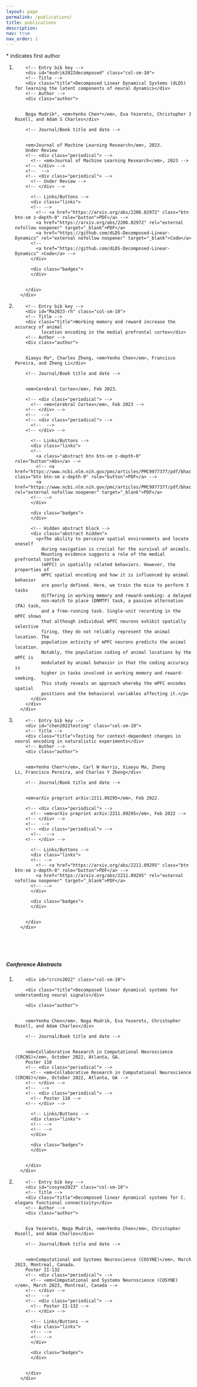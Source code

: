 ```yaml
---
layout: page
permalink: /publications/
title: publications
description: 
nav: true
nav_order: 1
---
```


\* indicates first author

<div class="publications">


<ol class="bibliography">
<li>
<!-- _layouts/bib.html -->
      <div class="row">
        <!-- <div class="col-sm-2 abbr"></div> -->

        <!-- Entry bib key -->
        <div id="mudrik2022decomposed" class="col-sm-10">
        <!-- Title -->
        <div class="title">Decomposed Linear Dynamical Systems (dLDS) for learning the latent components of neural dynamics</div>
        <!-- Author -->
        <div class="author">
        

        Noga Mudrik*, <em>Yenho Chen*</em>, Eva Yezerets, Christopher J Rozell, and Adam S Charles</div>

        <!-- Journal/Book title and date -->
        
        
        <em>Journal of Machine Learning Research</em>, 2023.
        Under Review
        <!-- <div class="periodical"> -->
          <!-- <em>Journal of Machine Learning Research</em>, 2023 -->
        <!-- </div> -->
        <!--  -->
        <!-- <div class="periodical"> -->
          <!-- Under Review -->
        <!-- </div> -->

          <!-- Links/Buttons -->
          <div class="links">
          <!-- -->
            <!-- <a href="https://arxiv.org/abs/2206.02972" class="btn btn-sm z-depth-0" role="button">PDF</a> -->
            <a href="https://arxiv.org/abs/2206.02972" rel="external nofollow noopener" target="_blank">PDF</a>
            <a href="https://github.com/dLDS-Decomposed-Linear-Dynamics" rel="external nofollow noopener" target="_blank">Code</a>
          <!--
            <a href="https://github.com/dLDS-Decomposed-Linear-Dynamics" >Code</a> -->
          </div>
          
          <div class="badges">
          </div>

           
        </div>
      </div>
</li>
<li>
<!-- _layouts/bib.html -->
      <div class="row">
        <!-- <div class="col-sm-2 abbr"></div> -->

        <!-- Entry bib key -->
        <div id="Ma2023-rh" class="col-sm-10">
        <!-- Title -->
        <div class="title">Working memory and reward increase the accuracy of animal
              location encoding in the medial prefrontal cortex</div>
        <!-- Author -->
        <div class="author">
        

        Xiaoyu Ma*, Charles Zheng, <em>Yenho Chen</em>, Francisco Pereira, and Zheng Li</div>

        <!-- Journal/Book title and date -->
        
        
        <em>Cerebral Cortex</em>, Feb 2023.
        
        <!-- <div class="periodical"> -->
          <!-- <em>Cerebral Cortex</em>, Feb 2023 -->
        <!-- </div> -->
        <!--  -->
        <!-- <div class="periodical"> -->
          <!--  -->
        <!-- </div> -->

          <!-- Links/Buttons -->
          <div class="links">
          <!--
            <a class="abstract btn btn-sm z-depth-0" role="button">Abs</a> -->
            <!-- <a href="https://www.ncbi.nlm.nih.gov/pmc/articles/PMC9977377/pdf/bhac205.pdf" class="btn btn-sm z-depth-0" role="button">PDF</a> -->
            <a href="https://www.ncbi.nlm.nih.gov/pmc/articles/PMC9977377/pdf/bhac205.pdf" rel="external nofollow noopener" target="_blank">PDF</a>
          <!-- -->
          </div>
          
          <div class="badges">
          </div>

          <!-- Hidden abstract block -->
          <div class="abstract hidden">
            <p>The ability to perceive spatial environments and locate oneself
              during navigation is crucial for the survival of animals.
              Mounting evidence suggests a role of the medial prefrontal cortex
              (mPFC) in spatially related behaviors. However, the properties of
              mPFC spatial encoding and how it is influenced by animal behavior
              are poorly defined. Here, we train the mice to perform 3 tasks
              differing in working memory and reward-seeking: a delayed
              non-match to place (DNMTP) task, a passive alternation (PA) task,
              and a free-running task. Single-unit recording in the mPFC shows
              that although individual mPFC neurons exhibit spatially selective
              firing, they do not reliably represent the animal location. The
              population activity of mPFC neurons predicts the animal location.
              Notably, the population coding of animal locations by the mPFC is
              modulated by animal behavior in that the coding accuracy is
              higher in tasks involved in working memory and reward-seeking.
              This study reveals an approach whereby the mPFC encodes spatial
              positions and the behavioral variables affecting it.</p>
          </div> 
        </div>
      </div>
</li>
<li>
<!-- _layouts/bib.html -->
      <div class="row">
        <!-- <div class="col-sm-2 abbr"></div> -->

        <!-- Entry bib key -->
        <div id="chen2022testing" class="col-sm-10">
        <!-- Title -->
        <div class="title">Testing for context-dependent changes in neural encoding in naturalistic experiments</div>
        <!-- Author -->
        <div class="author">
        

        <em>Yenho Chen*</em>, Carl W Harris, Xiaoyu Ma, Zheng Li, Francisco Pereira, and Charles Y Zheng</div>

        <!-- Journal/Book title and date -->
        
        
        <em>arXiv preprint arXiv:2211.09295</em>, Feb 2022.
        
        <!-- <div class="periodical"> -->
          <!-- <em>arXiv preprint arXiv:2211.09295</em>, Feb 2022 -->
        <!-- </div> -->
        <!--  -->
        <!-- <div class="periodical"> -->
          <!--  -->
        <!-- </div> -->

          <!-- Links/Buttons -->
          <div class="links">
          <!-- -->
            <!-- <a href="https://arxiv.org/abs/2211.09295" class="btn btn-sm z-depth-0" role="button">PDF</a> -->
            <a href="https://arxiv.org/abs/2211.09295" rel="external nofollow noopener" target="_blank">PDF</a>
          <!-- -->
          </div>
          
          <div class="badges">
          </div>

           
        </div>
      </div>
</li>
</ol>

</div>

<p><br><br><br></p>
<h5 id="conference-abstracts">Conference Abstracts</h5>



<div class="publications">

<ol class="bibliography">
<li>
<!-- _layouts/bib.html -->
      <div class="row">

        <div id="crcns2022" class="col-sm-10">

        <div class="title">Decomposed linear dynamical systems for understanding neural signals</div>

        <div class="author">
        

        <em>Yenho Chen</em>, Noga Mudrik, Eva Yezerets, Christopher Rozell, and Adam Charles</div>

        <!-- Journal/Book title and date -->
        
        
        <em>Collaborative Research in Computational Neuroscience (CRCNS)</em>, October 2022, Atlanta, GA.
        Poster 110
        <!-- <div class="periodical"> -->
          <!-- <em>Collaborative Research in Computational Neuroscience (CRCNS)</em>, October 2022, Atlanta, GA -->
        <!-- </div> -->
        <!--  -->
        <!-- <div class="periodical"> -->
          <!-- Poster 110 -->
        <!-- </div> -->

          <!-- Links/Buttons -->
          <div class="links">
          <!-- -->
          <!-- -->
          </div>
          
          <div class="badges">
          </div>

           
        </div>
      </div>
</li>
<li>
<!-- _layouts/bib.html -->
      <div class="row">
        <!-- <div class="col-sm-2 abbr"></div> -->

        <!-- Entry bib key -->
        <div id="cosyne2023" class="col-sm-10">
        <!-- Title -->
        <div class="title">Decomposed linear dynamical systems for C. elegans functional connectivity</div>
        <!-- Author -->
        <div class="author">
        

        Eva Yezerets, Noga Mudrik, <em>Yenho Chen</em>, Christopher Rozell, and Adam Charles</div>

        <!-- Journal/Book title and date -->
        
        
        <em>Computational and Systems Neuroscience (COSYNE)</em>, March 2023, Montreal, Canada.
        Poster II-132
        <!-- <div class="periodical"> -->
          <!-- <em>Computational and Systems Neuroscience (COSYNE)</em>, March 2023, Montreal, Canada -->
        <!-- </div> -->
        <!--  -->
        <!-- <div class="periodical"> -->
          <!-- Poster II-132 -->
        <!-- </div> -->

          <!-- Links/Buttons -->
          <div class="links">
          <!-- -->
          <!-- -->
          </div>
          
          <div class="badges">
          </div>

           
        </div>
      </div>
</li>
</ol>

</div>